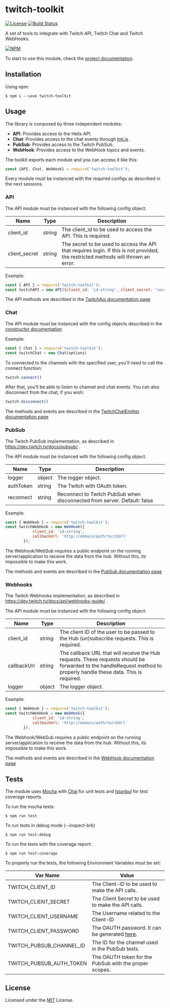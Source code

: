 # twitch-toolkit
[![License](http://img.shields.io/:license-mit-blue.svg?style=flat)](http://doge.mit-license.org)
[![Build Status](https://travis-ci.org/chriteixeira/twitch-toolkit.svg?branch=master)](https://travis-ci.org/chriteixeira/twitch-toolkit)

A set of tools to integrate with Twitch API, Twitch Chat and Twitch WebHooks. 

[![NPM](https://nodei.co/npm/twitch-toolkit.png?downloads=true&downloadRank=true)](https://nodei.co/npm/twitch-toolkit/)

To start to use this module, check the [project documentation](https://chriteixeira.github.io/twitch-toolkit/0.0.9/). 

## Installation

Using npm:
```shell
$ npm i --save twitch-toolkit
```

## Usage

The library is composed by three independent modules:
* **API**: Provides access to the Helix API.
* **Chat**: Provides access to the chat events through [tmi.js](https://github.com/tmijs) .
* **PubSub**: Provides access to the Twitch PubSub.
* **WebHook**: Provides access to the WebHook topics and events.

The toolkit exports each module and you can access it like this:

```javascript
const {API, Chat, WebHook} = require('twitch-toolkit');
```

Every module must be instanced with the required configs as described in the next sessions.

### API

The API module must be instanced with the following config object:

| Name      | Type   |  Description          | 
| ------------------- |---------|-------------  |
| client_id           | string | The client_id to be used to access the API. This is required. |
| client_secret       | string | The secret to be used to access the API that requires login. If this is not provided, the restricted methods will thrown an error. |

Example:
```javascript
const { API } = require('twitch-toolkit');
const twitchAPI = new API({client_id: 'id-string', client_secret: 'secret-string'})
```

The API methods are described in the [TwitchApi documentation page](https://chriteixeira.github.io/twitch-toolkit/0.0.9/TwitchApi.html)

### Chat

The API module must be instanced with the config objects described in the [constructor documentation](https://chriteixeira.github.io/twitch-toolkit/0.0.9/TwitchChatEmitter.html#TwitchChatEmitter)

Example:
```javascript
const { Chat } = require('twitch-toolkit');
const twitchChat = new Chat(options)
```

To connected to the channels with the specified user, you'll need to call the connect function:

```javascript
twitch.connect()
```

After that, you'll be able to listen to channel and chat events. You can also disconnect from the chat, if you wish:

```javascript
twitch.disconnect()
```

The methods and events are described in the [TwitchChatEmitter documentation page](https://chriteixeira.github.io/twitch-toolkit/0.0.9/TwitchChatEmitter.html)

### PubSub

The Twitch PubSub implementation, as described in https://dev.twitch.tv/docs/pubsub/ .

The API module must be instanced with the following config object:

| Name      | Type   |  Description          | 
| ----------|--------- |----------------------  |
| logger         | object | The logger object. |
| authToken         | string | The Twitch with OAuth token. |
| reconnect         | string | Reconnect to Twitch PubSub when disconnected from server. Default: false |

Example:
```javascript
const { WebHook } = require('twitch-toolkit');
const twitchWebHook = new WebHook({
            client_id: 'id-string',
            callbackUrl: 'http://domain/path/to/cbUrl'
        });
```

The Webhook/WebSub requires a public endpoint on the running server/application to receive the data from the hub. Without this, its impossible to make this work.

The methods and events are described in the [PubSub documentation page](https://chriteixeira.github.io/twitch-toolkit/0.0.9/TwitchPubSub.html)


### Webhooks

The Twitch Webhooks implementation, as described in https://dev.twitch.tv/docs/api/webhooks-guide/ .

The API module must be instanced with the following config object:

| Name      | Type   |  Description          | 
| ----------|--------- |----------------------  |
| client_id           | string | The client ID of the user to be passed to the Hub (un)subscribe requests. This is required. |
| callbackUrl         | string | The callback URL that will receive the Hub requests. These requests should be forwarded to the handleRequest method to properly handle these data. This is required. |
| logger         | object | The logger object. |

Example:
```javascript
const { WebHook } = require('twitch-toolkit');
const twitchWebHook = new WebHook({
            client_id: 'id-string',
            callbackUrl: 'http://domain/path/to/cbUrl'
        });
```

The Webhook/WebSub requires a public endpoint on the running server/application to receive the data from the hub. Without this, its impossible to make this work.

The methods and events are described in the [WebHook documentation page](https://chriteixeira.github.io/twitch-toolkit/0.0.9/TwitchWebHook.html)

## Tests

The module uses [Mocha](https://mochajs.org/) with [Chai](http://www.chaijs.com/) for unit tests and [Istanbul](https://istanbul.js.org/) for test coverage reports.

To run the mocha tests:

```shell
$ npm run test
```

To run tests in debug mode (--inspect-brk)

```shell
$ npm run test:debug
```

To run the tests with the coverage report:

```shell
$ npm run test:coverage
```

To properly run the tests, the following Environment Variables must be set:

| Var Name      |  Value          |
| ------------- |---------------- |
| TWITCH_CLIENT_ID | The Client-ID to be used to make the API calls. |
| TWITCH_CLIENT_SECRET | The Client Secret to be used to make the API calls. |
| TWITCH_CLIENT_USERNAME | The Username related to the Client-ID |
| TWITCH_CLIENT_PASSWORD | The OAUTH password. It can be generated [here](https://twitchapps.com/tmi/). |
| TWITCH_PUBSUB_CHANNEL_ID | The ID for the channel used in the PubSub tests. |
| TWITCH_PUBSUB_AUTH_TOKEN | The OAUTH token for the PubSub with the proper scopes. |

## License

Licensed under the [MIT](https://github.com/chriteixeira/twitch-toolkit/blob/master/LICENSE) License.
